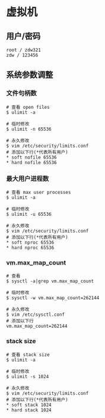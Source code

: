 # 虚拟机

## 用户/密码
~~~
root / zdw321
zdw / 123456

~~~

## 系统参数调整
### 文件句柄数
~~~
# 查看 open files
$ ulimit -a

# 临时修改
$ ulimit -n 65536

# 永久修改
$ vim /etc/security/limits.conf 
# 添加以下行(*代表所有用户)
* soft nofile 65536
* hard nofile 65536
~~~

### 最大用户进程数
~~~
# 查看 max user processes
$ ulimit -a 

# 临时修改
$ ulimit -u 65536

# 永久修改
$ vim /etc/security/limits.conf
# 添加以下行(*代表所有用户)
* soft nproc 65536
* hard nproc 65536
~~~

### vm.max_map_count
~~~
# 查看
$ sysctl -a|grep vm.max_map_count

# 临时修改
$ sysctl -w vm.max_map_count=262144

# 永久修改
$ vim /etc/sysctl.conf
# 添加以下行
vm.max_map_count=262144
~~~

### stack size
~~~
# 查看 stack size
$ ulimit -a
 
# 临时修改
$ ulimit -s 1024

# 永久修改
$ vim /etc/security/limits.conf
# 添加以下行(*代表所有用户)
* soft stack 1024
* hard stack 1024
~~~